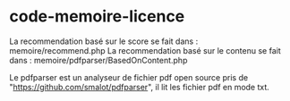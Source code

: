 # code-memoire-licence

La recommendation basé sur le score se fait dans   : memoire/recommend.php
La recommendation basé sur le contenu se fait dans : memoire/pdfparser/BasedOnContent.php

Le pdfparser est un analyseur de fichier pdf open source pris de "https://github.com/smalot/pdfparser", il lit les fichier pdf en mode txt. 
